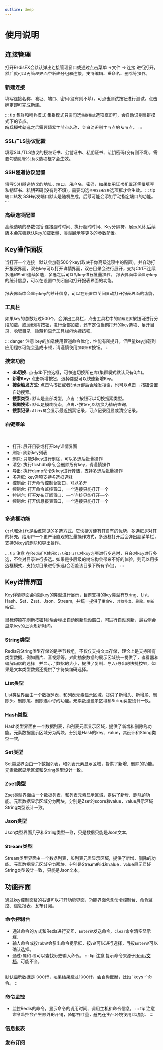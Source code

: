 ```yaml
---
outline: deep
---
```

<script setup>
import ImageWithTheme from '../.vitepress/components/ImageWithTheme.vue'
</script>

# 使用说明



## 连接管理
打开RedisFX会默认弹出连接管理窗口或通过点击菜单 &rarr;<span style="color: var(--vp-c-brand);">文件</span> &rarr; <span style="color: var(--vp-c-brand);">连接</span> 进行打开，然后就可以再管理界面中新建分组和连接，支持编辑、重命名、删除等操作。
<ImageWithTheme 
  light-src="/png/manual/zh/connection.png"
  dark-src="/png/manual/zh/connection_dark.png"
  alt="连接管理"
  margin="10px 120px 10px 120px"
/>


### 新建连接
填写连接名称、地址、端口、密码(没有则不填)，可点击测试按钮进行测试，点击确定即可完成新建。

::: tip 集群和哨兵模式
集群模式只需勾选`集群模式`选项框即可，会自动识别集群模式下的节点。
<br/>
哨兵模式勾选之后需要填写主节点名称，会自动识别主节点的从节点。
:::

<ImageWithTheme 
  light-src="/png/manual/zh/new_connection.png"
  dark-src="/png/manual/zh/new_connection_dark.png"
  alt="新建连接"
  margin="10px 120px 10px 120px"
/>

### SSL/TLS协议配置
填写SSL/TLS协议的授权证书、公钥证书、私钥证书、私钥密码(没有则不填)，需要勾选`使用SSL协议`选项框才会生效。
<ImageWithTheme 
  light-src="/png/manual/zh/ssl.png"
  dark-src="/png/manual/zh/ssl_dark.png"
  alt="SSL/TLS协议配置"
  margin="10px 120px 10px 120px"
/>


### SSH隧道协议配置
填写SSH隧道协议的地址、端口、用户名、密码，如果使用证书配置还需要填写私钥证书、私钥密码(没有则不填)，需要勾选`使用SSH连接`选项框才会生效。
::: tip 端口转发
SSH转发端口默认是随机生成，后续可能会添加手动指定端口的功能。
:::
<ImageWithTheme 
  light-src="/png/manual/zh/ssh.png"
  dark-src="/png/manual/zh/ssh_dark.png"
  alt="SSL/TLS协议配置"
  margin="10px 120px 10px 120px"
/>

### 高级选项配置
高级选项的参数包括:连接超时时间、执行超时时间、Key分隔符、展示风格,后续版本会完善默认Key加载数量、类型展示等更多的参数配置。
<ImageWithTheme 
  light-src="/png/manual/zh/advanced.png"
  dark-src="/png/manual/zh/advanced_dark.png"
  alt="高级选项配置"
  margin="10px 120px 10px 120px"
/>

## Key操作面板
当打开一个连接，默认会加载500个key(取决于你高级选项中的配置)，并自动打开报表界面，双击key可以打开详情界面，双击目录会进行展开，支持Ctrl不连续多选和Shift连续多选，多选之后可以对key进行批量操作。
报表界面中会显示key的统计信息，可以在设置中关闭自动打开报表界面的功能。
<div class="tip custom-block" style="padding-top: 8px">
报表界面中会显示key的统计信息，可以在设置中关闭自动打开报表界面的功能。
</div>

### 工具栏
如果key的总数超过500个，会弹出工具栏，点击工具栏中的`加载更多`按钮可进行分段加载，或`加载所有`按钮，进行全部加载，还有定位当前打开的key选项、展开目录、收起目录、隐藏和显示工具栏的快捷按钮。

<ImageWithTheme 
  light-src="/png/manual/zh/key_tool.png"
  dark-src="/png/manual/zh/key_tool_dark.png"
  alt="搜索"
  margin="10px 120px 10px 120px"
/>

::: danger 注意
key的加载使用管道命令优化，性能有所提升，但巨量key加载到应用程序可能会造成卡顿，请谨慎使用`加载所有`按钮。
:::

### 搜索功能
- **db切换:** 点击db下拉选框，可快速切换所在库(集群模式默认只有0库)。
- **新增Key:** 点击新增按钮，选择类型可以快速新增Key。
- **搜索触发方式:** 点击&#x1F50D;按钮或者Enter键后会触发搜索，也可以点击 `⋮`按钮设置自动搜索。
- **搜索类型:** 默认是全部类型，点击 `⋮`按钮可以切换搜索类型。
- **模糊搜索:** 默认是模糊搜索，点击`.*`按钮可以切换为精确查询。
- **搜索记录:** `Alt+↓键`会显示最近搜索记录，可点记录回显或清空记录。

<ImageWithTheme 
  light-src="/png/manual/zh/search.png"
  dark-src="/png/manual/zh/search_dark.png"
  alt="搜索"
  margin="10px 120px 10px 120px"
/>

### 右键菜单

<div style="display: flex; align-items: flex-start; justify-content: space-between;">
  <div style="flex: 1; text-align: left;margin-top: 20px;">
     <ul>
      <li>打开: 展开目录或打开key详情界面</li>
      <li>刷新: 刷新key列表</li>
      <li>删除: 只能对key进行删除，可以多选后批量操作</li>
      <li>清空: 执行flushdb命令,会删除所有key，请谨慎操作</li>
      <li>导出: 执行dump命令对key进行转储，支持多选后批量操作</li>
      <li>多选框: key选项支持多选框选择</li>
      <li>控制台: 打开命令控制台窗口，可以多开</li>
      <li>控制台: 打开命令监控窗口，一个连接只能打开一个</li>
      <li>控制台: 打开发布订阅窗口，一个连接只能打开一个</li>
      <li>控制台: 打开信息报表窗口，一个连接只能打开一个</li>
    </ul>
  </div>
  <div style="margin-left: 20px;margin-right: 60px;">
    <ImageWithTheme 
      light-src="/png/manual/zh/key_right_menu.png"
      dark-src="/png/manual/zh/key_right_menu_dark.png"
      alt="右键菜单"
      style="display: block; margin: 0;"
    />
  </div>
</div>

### 多选框功能

`Ctrl`和`Shift`是系统常见的多选方式，它快捷方便有其自有的优势，多选框是对其的补充，给用户一个更严谨直观的批量操作方式，多选框打开后会弹出副菜单栏，支持对key的删除和导出操作。

::: tip 注意
在RedisFX使用`Ctrl`和`Shift`对key选项进行多选时，只会对key进行多选，不会对目录进行多选。如果是多层级的树结构会带来不好的体验，则可以用多选框模式，支持对目录进行多选(会涵盖该目录下所有节点)。
:::

<ImageWithTheme 
  light-src="/png/manual/zh/key_checkbox.png"
  dark-src="/png/manual/zh/key_checkbox_dark.png"
  alt="搜索"
  margin="10px 120px 10px 120px"
/>

## Key详情界面 
Key详情界面会根据key的类型进行展示，目前支持的key类型有String、List、Hash、Set、Zset、Json、Stream，并统一提供了`重命名`、`时效修改`、`删除`、`刷新`按钮。
<div class="tip custom-block" style="padding-top: 8px">
鼠标停顿在刷新按钮1秒后会弹出自动刷新启动窗口，可进行自动刷新，最右侧会显示key的上次刷新时间。
</div>

### String类型
Redis的String类型存储的是字节数组，不仅仅支持文本存储，理论上是支持所有类型数据，例如图片、音视频等。对此抽象数据的展示区域统一提供了，查看器和编解码器的选择，并显示了数据的大小，提供了复制、导入/导出的快捷按钮，如果是文本类型数据还提供了字符集编码选择。
<ImageWithTheme 
  light-src="/png/manual/string.png"
  dark-src="/png/manual/string_dark.png"
  alt="string"
  margin="10px 10px 10px 10px"
/>

### List类型
List类型界面由一个数据列表，和列表元素显示区域，提供了新增头、新增尾、删除头、删除尾、删除选中行的功能。元素数据显示区域和String类型设计一致。
<ImageWithTheme 
  light-src="/png/manual/list.png"
  dark-src="/png/manual/list_dark.png"
  alt="list"
  margin="10px 10px 10px 10px"
/>

### Hash类型
Hash类型界面由一个数据列表，和列表元素显示区域，提供了新增和删除的功能。元素数据显示区域分为两块，分别是Hash的key、value，其设计和String类型一致。
<ImageWithTheme 
  light-src="/png/manual/hash.png"
  dark-src="/png/manual/hash_dark.png"
  alt="hash"
  margin="10px 10px 10px 10px"
/>

### Set类型

Set类型界面由一个数据列表，和列表元素显示区域，提供了新增、删除的功能。元素数据显示区域和String类型设计一致。

<ImageWithTheme 
  light-src="/png/manual/set.png"
  dark-src="/png/manual/set_dark.png"
  alt="set"
  margin="10px 10px 10px 10px"
/>

### Zset类型

Zset类型界面由一个数据列表，和列表元素显示区域，提供了新增、删除的功能。元素数据显示区域分为两块，分别是Zset的score和value，value展示区域String类型设计一致。

<ImageWithTheme 
  light-src="/png/manual/zset.png"
  dark-src="/png/manual/zset_dark.png"
  alt="zset"
  margin="10px 10px 10px 10px"
/>

### Json类型
Json类型界面几乎和String类型一致，只是数据只能是Json文本。
<ImageWithTheme 
  light-src="/png/manual/json.png"
  dark-src="/png/manual/json_dark.png"
  alt="json"
  margin="10px 10px 10px 10px"
/>

### Stream类型

Stream类型界面由一个数据列表，和列表元素显示区域，提供了新增、删除的功能。元素数据显示区域分为两块，分别是Stream的id和value，value展示区域String类型设计一致，只能是Json文本。
<ImageWithTheme 
  light-src="/png/manual/stream.png"
  dark-src="/png/manual/stream_dark.png"
  alt="stream"
  margin="10px 10px 10px 10px"
/>

## 功能界面
通过key控制面板的右键可以打开功能界面，功能界面包含命令控制台、命令监控、信息报表、发布订阅。

### 命令控制台 
- 通过命令的方式和Redis进行交互，`Enter键`发送命令，`clear`命令清空显示框。
- 输入命令或按`Tab键`会弹出命令提示框，按`↓键`可以进行选择，再按`Enter键`可以确认选择。
- 通过`↑键`和`↓键`可以查找历史输入命令。
::: tip 注意
提示命令来源于[Redis文档](https://github.com/redis/redis-doc/blob/master/commands.json)，可能不全。
<br/>
默认显示数据是1000行，如果结果超过1000行，会自动截断，比如 `keys *`命令。
:::

<ImageWithTheme 
  light-src="/png/manual/console.png"
  dark-src="/png/manual/console_dark.png"
  alt="console"
  margin="10px 10px 10px 10px"
/>


### 命令监控

- 监控Redis的命令，显示命令的调用时间、调用主机和命令信息。
::: tip 注意
命令监控会产生额外的开销，降低吞吐量，避免在生产环境使用此功能。
:::

<ImageWithTheme 
  light-src="/png/manual/monitor.png"
  dark-src="/png/manual/monitor_dark.png"
  alt="monitor"
  margin="10px 10px 10px 10px"
/>

### 信息报表

### 发布订阅